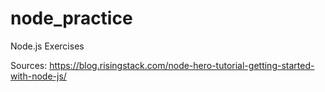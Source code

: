 # node_practice
Node.js Exercises


Sources: 
https://blog.risingstack.com/node-hero-tutorial-getting-started-with-node-js/